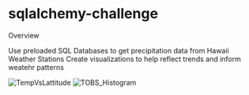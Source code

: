 # sqlalchemy-challenge
 Overview 
 
 Use preloaded SQL Databases to get precipitation data from Hawaii Weather Stations 
 Create visualizations to help reflect trends and inform weatehr patterns
 
 ![TempVsLattitude](https://user-images.githubusercontent.com/89317338/167928486-b2bdb340-f1aa-4850-ae79-ad6b2cba834a.png)
![TOBS_Histogram](https://user-images.githubusercontent.com/89317338/167928487-73300a96-0150-4f11-894f-3f0801720d62.png)

